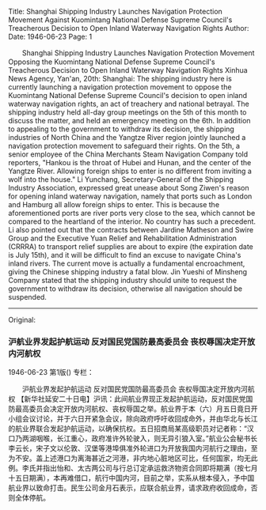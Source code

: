 Title: Shanghai Shipping Industry Launches Navigation Protection Movement Against Kuomintang National Defense Supreme Council's Treacherous Decision to Open Inland Waterway Navigation Rights
Author:
Date: 1946-06-23
Page: 1

　　Shanghai Shipping Industry Launches Navigation Protection Movement
    Opposing the Kuomintang National Defense Supreme Council's
    Treacherous Decision to Open Inland Waterway Navigation Rights
    Xinhua News Agency, Yan'an, 20th: Shanghai: The shipping industry here is currently launching a navigation protection movement to oppose the Kuomintang National Defense Supreme Council's decision to open inland waterway navigation rights, an act of treachery and national betrayal. The shipping industry held all-day group meetings on the 5th of this month to discuss the matter, and held an emergency meeting on the 6th. In addition to appealing to the government to withdraw its decision, the shipping industries of North China and the Yangtze River region jointly launched a navigation protection movement to safeguard their rights. On the 5th, a senior employee of the China Merchants Steam Navigation Company told reporters, "Hankou is the throat of Hubei and Hunan, and the center of the Yangtze River. Allowing foreign ships to enter is no different from inviting a wolf into the house." Li Yunchang, Secretary-General of the Shipping Industry Association, expressed great unease about Song Ziwen's reason for opening inland waterway navigation, namely that ports such as London and Hamburg all allow foreign ships to enter. This is because the aforementioned ports are river ports very close to the sea, which cannot be compared to the heartland of the interior. No country has such a precedent. Li also pointed out that the contracts between Jardine Matheson and Swire Group and the Executive Yuan Relief and Rehabilitation Administration (CRRRA) to transport relief supplies are about to expire (the expiration date is July 15th), and it will be difficult to find an excuse to navigate China's inland rivers. The current move is actually a fundamental encroachment, giving the Chinese shipping industry a fatal blow. Jin Yueshi of Minsheng Company stated that the shipping industry should unite to request the government to withdraw its decision, otherwise all navigation should be suspended.



<hr /> 

Original: 


### 沪航业界发起护航运动  反对国民党国防最高委员会  丧权辱国决定开放内河航权

1946-06-23
第1版()
专栏：

　　沪航业界发起护航运动
    反对国民党国防最高委员会
    丧权辱国决定开放内河航权
    【新华社延安二十日电】沪讯：此间航业界现正发起护航运动，反对国民党国防最高委员会决定开放内河航权、丧权辱国之举。航业界于本（六）月五日竟日开小组会议讨论，并于六日开紧急会议，除向政府呼吁收回成命外，并由华北与长江的航业界联合发起护航运动，以确保抗权。五日招商局某高级职员对记者称：“汉口乃两湖咽喉，长江重心，政府准许外轮驶入，则无异引狼入室。”航业公会秘书长李云长，宋子文以伦敦、汉堡等港埠俱准外轮进口为开放我国内河航行之理由，至为不安。盖上述港口为离海甚近之河港，非内地心脏地区可比，任何国家，均无此例。李氏并指出怡和、太古两公司与行总订定承运救济物资合同即将期满（按七月十五日期满），本再难借口，航行中国内河，目前之举，实系从根本侵入，予中国航业界以致命打击。民生公司金月石表示，应联合航业界，请求政府收回成命，否则全体停航。
